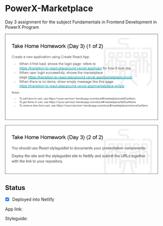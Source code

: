 # PowerX-Marketplace

Day 3 assignment for the subject Fundamentals in Frontend Development in PowerX Program

![](doc/screenshot1.png)

![](doc/screenshot2.png)

## Status 

- [x] Deployed into Netlify

App link: 

Styleguide: 